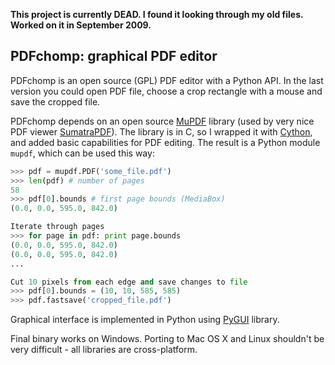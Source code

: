 **This project is currently DEAD. I found it looking through my old files. Worked on it in September 2009.**

## PDFchomp: graphical PDF editor

PDFchomp is an open source (GPL) PDF editor with a Python API. In the last version you could open PDF file, choose a crop rectangle with a mouse and save the cropped file.

PDFchomp depends on an open source [MuPDF][] library (used by very nice PDF viewer [SumatraPDF][]). The library is in C, so I wrapped it with [Cython][], and added basic capabilities for PDF editing. The result is a Python module `mupdf`, which can be used this way:

```python
>>> pdf = mupdf.PDF('some_file.pdf')
>>> len(pdf) # number of pages
58
>>> pdf[0].bounds # first page bounds (MediaBox)
(0.0, 0.0, 595.0, 842.0)

Iterate through pages
>>> for page in pdf: print page.bounds
(0.0, 0.0, 595.0, 842.0)
(0.0, 0.0, 595.0, 842.0)
...

Cut 10 pixels from each edge and save changes to file
>>> pdf[0].bounds = (10, 10, 585, 585)
>>> pdf.fastsave('cropped_file.pdf')
```

Graphical interface is implemented in Python using [PyGUI][] library.

Final binary works on Windows. Porting to Mac OS X and Linux shouldn't be
very difficult - all libraries are cross-platform.

[MuPDF]: http://ccxvii.net/mupdf/
[SumatraPDF]: http://blog.kowalczyk.info/software/sumatrapdf
[Cython]: http://www.cython.org/
[PyGUI]: http://www.cosc.canterbury.ac.nz/greg.ewing/python_gui/
